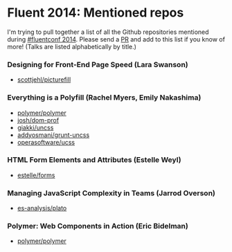 # Fluent 2014: Mentioned repos

I'm trying to pull together a list of all the Github repositories
mentioned during [#fluentconf 2014](http://fluentconf.com/fluent2014). Please send a
[PR](https://help.github.com/articles/using-pull-requests) and add
to this list if you know of more! (Talks are listed alphabetically by title.)


### Designing for Front-End Page Speed (Lara Swanson)

* [scottjehl/picturefill](https://github.com/scottjehl/picturefill)

### Everything is a Polyfill (Rachel Myers, Emily Nakashima)

* [polymer/polymer](https://github.com/polymer/polymer)
* [josh/dom-prof](https://github.com/josh/dom-prof)
* [giakki/uncss](https://github.com/giakki/uncss)
* [addyosmani/grunt-uncss](https://github.com/addyosmani/grunt-uncss)
* [operasoftware/ucss](https://github.com/operasoftware/ucss)

### HTML Form Elements and Attributes (Estelle Weyl) 

* [estelle/forms](https://github.com/estelle/forms)

### Managing JavaScript Complexity in Teams (Jarrod Overson)

* [es-analysis/plato](https://github.com/es-analysis/plato)

### Polymer: Web Components in Action (Eric Bidelman)

* [polymer/polymer](https://github.com/polymer/polymer)
